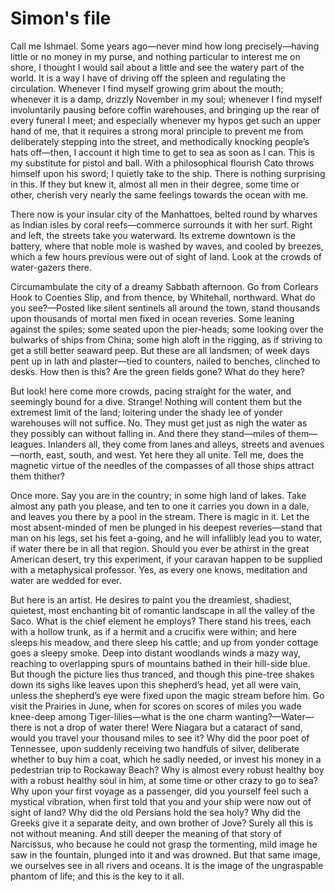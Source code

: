 # Simon's file

Call me Ishmael. Some years ago—never mind how long precisely—having
little or no money in my purse, and nothing particular to interest me
on shore, I thought I would sail about a little and see the watery part
of the world. It is a way I have of driving off the spleen and
regulating the circulation. Whenever I find myself growing grim about
the mouth; whenever it is a damp, drizzly November in my soul; whenever
I find myself involuntarily pausing before coffin warehouses, and
bringing up the rear of every funeral I meet; and especially whenever
my hypos get such an upper hand of me, that it requires a strong moral
principle to prevent me from deliberately stepping into the street, and
methodically knocking people’s hats off—then, I account it high time to
get to sea as soon as I can. This is my substitute for pistol and ball.
With a philosophical flourish Cato throws himself upon his sword; I
quietly take to the ship. There is nothing surprising in this. If they
but knew it, almost all men in their degree, some time or other,
cherish very nearly the same feelings towards the ocean with me.

There now is your insular city of the Manhattoes, belted round by
wharves as Indian isles by coral reefs—commerce surrounds it with her
surf. Right and left, the streets take you waterward. Its extreme
downtown is the battery, where that noble mole is washed by waves, and
cooled by breezes, which a few hours previous were out of sight of
land. Look at the crowds of water-gazers there.

Circumambulate the city of a dreamy Sabbath afternoon. Go from Corlears
Hook to Coenties Slip, and from thence, by Whitehall, northward. What
do you see?—Posted like silent sentinels all around the town, stand
thousands upon thousands of mortal men fixed in ocean reveries. Some
leaning against the spiles; some seated upon the pier-heads; some
looking over the bulwarks of ships from China; some high aloft in the
rigging, as if striving to get a still better seaward peep. But these
are all landsmen; of week days pent up in lath and plaster—tied to
counters, nailed to benches, clinched to desks. How then is this? Are
the green fields gone? What do they here?

But look! here come more crowds, pacing straight for the water, and
seemingly bound for a dive. Strange! Nothing will content them but the
extremest limit of the land; loitering under the shady lee of yonder
warehouses will not suffice. No. They must get just as nigh the water
as they possibly can without falling in. And there they stand—miles of
them—leagues. Inlanders all, they come from lanes and alleys, streets
and avenues—north, east, south, and west. Yet here they all unite. Tell
me, does the magnetic virtue of the needles of the compasses of all
those ships attract them thither?

Once more. Say you are in the country; in some high land of lakes. Take
almost any path you please, and ten to one it carries you down in a
dale, and leaves you there by a pool in the stream. There is magic in
it. Let the most absent-minded of men be plunged in his deepest
reveries—stand that man on his legs, set his feet a-going, and he will
infallibly lead you to water, if water there be in all that region.
Should you ever be athirst in the great American desert, try this
experiment, if your caravan happen to be supplied with a metaphysical
professor. Yes, as every one knows, meditation and water are wedded for
ever.

But here is an artist. He desires to paint you the dreamiest, shadiest,
quietest, most enchanting bit of romantic landscape in all the valley
of the Saco. What is the chief element he employs? There stand his
trees, each with a hollow trunk, as if a hermit and a crucifix were
within; and here sleeps his meadow, and there sleep his cattle; and up
from yonder cottage goes a sleepy smoke. Deep into distant woodlands
winds a mazy way, reaching to overlapping spurs of mountains bathed in
their hill-side blue. But though the picture lies thus tranced, and
though this pine-tree shakes down its sighs like leaves upon this
shepherd’s head, yet all were vain, unless the shepherd’s eye were
fixed upon the magic stream before him. Go visit the Prairies in June,
when for scores on scores of miles you wade knee-deep among
Tiger-lilies—what is the one charm wanting?—Water—there is not a drop
of water there! Were Niagara but a cataract of sand, would you travel
your thousand miles to see it? Why did the poor poet of Tennessee, upon
suddenly receiving two handfuls of silver, deliberate whether to buy
him a coat, which he sadly needed, or invest his money in a pedestrian
trip to Rockaway Beach? Why is almost every robust healthy boy with a
robust healthy soul in him, at some time or other crazy to go to sea?
Why upon your first voyage as a passenger, did you yourself feel such a
mystical vibration, when first told that you and your ship were now out
of sight of land? Why did the old Persians hold the sea holy? Why did
the Greeks give it a separate deity, and own brother of Jove? Surely
all this is not without meaning. And still deeper the meaning of that
story of Narcissus, who because he could not grasp the tormenting, mild
image he saw in the fountain, plunged into it and was drowned. But that
same image, we ourselves see in all rivers and oceans. It is the image
of the ungraspable phantom of life; and this is the key to it all.